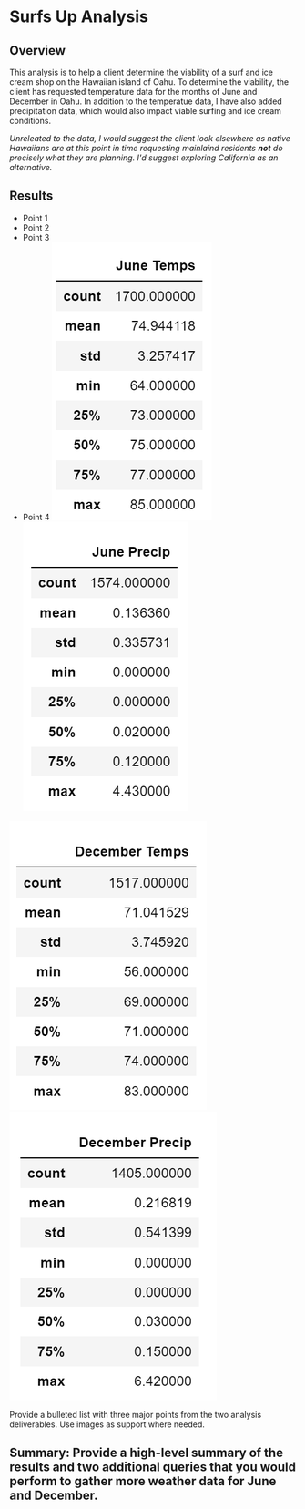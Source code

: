 # Surfs Up Analysis #

## Overview ## 
This analysis is to help a client determine the viability of a surf and ice cream shop on the Hawaiian island of Oahu. To determine the viability, the client has requested temperature data for the months of June and December in Oahu. In addition to the temperatue data, I have also added precipitation data, which would also impact viable surfing and ice cream conditions.

*Unreleated to the data, I would suggest the client look elsewhere as native Hawaiians are at this point in time requesting mainlaind residents **not** do precisely what they are planning. I'd suggest exploring California as an alternative.*

## Results ##
  * Point 1
  * Point 2
  * Point 3
  * Point 4
![June Temp](https://github.com/TRACIE-F/surfs_up/blob/main/Resources/June%20Temps.png)
![June Precip](https://github.com/TRACIE-F/surfs_up/blob/main/Resources/June%20Precip.png)

![Dec Temp](https://github.com/TRACIE-F/surfs_up/blob/main/Resources/Dec%20Temps.png)
![Dec Precip](https://github.com/TRACIE-F/surfs_up/blob/main/Resources/Dec%20Precip.png)

Provide a bulleted list with three major points from the two analysis deliverables. Use images as support where needed.
## Summary: Provide a high-level summary of the results and two additional queries that you would perform to gather more weather data for June and December.
